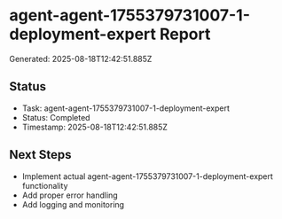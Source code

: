 # agent-agent-1755379731007-1-deployment-expert Report

Generated: 2025-08-18T12:42:51.885Z

## Status
- Task: agent-agent-1755379731007-1-deployment-expert
- Status: Completed
- Timestamp: 2025-08-18T12:42:51.885Z

## Next Steps
- Implement actual agent-agent-1755379731007-1-deployment-expert functionality
- Add proper error handling
- Add logging and monitoring
